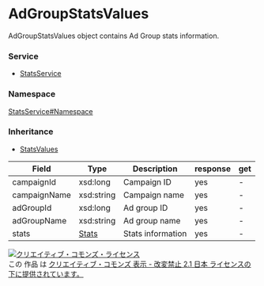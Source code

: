 

# AdGroupStatsValues

AdGroupStatsValues object contains Ad Group stats information.

### Service

+ [StatsService](../../services/StatsService.md)

### Namespace

[StatsService#Namespace](../../services/StatsService.md#namespace)

### Inheritance

+ [StatsValues](./StatsValues.md)

| Field | Type | Description | response | get |
| ----- | ---- | ----------- | -------- | --------- |
| campaignId | xsd:long | Campaign ID | yes | - | |
| campaignName | xsd:string | Campaign name | yes | - | |
| adGroupId | xsd:long | Ad group ID | yes | - | |
| adGroupName | xsd:string | Ad group name | yes | - | |
| stats | [Stats](./Stats.md) | Stats information | yes | - | |

<a rel="license" href="http://creativecommons.org/licenses/by-nd/2.1/jp/"><img alt="クリエイティブ・コモンズ・ライセンス" style="border-width:0" src="https://i.creativecommons.org/l/by-nd/2.1/jp/88x31.png" /></a><br />この 作品 は <a rel="license" href="http://creativecommons.org/licenses/by-nd/2.1/jp/">クリエイティブ・コモンズ 表示 - 改変禁止 2.1 日本 ライセンスの下に提供されています。</a>
